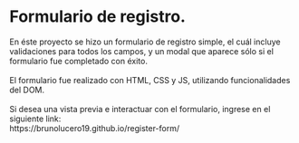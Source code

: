 <h1>Formulario de registro.</h1>
En éste proyecto se hizo un formulario de registro simple, el cuál incluye validaciones para todos los campos, y un modal que aparece sólo si el formulario fue completado con éxito.
<br>
<br>
El formulario fue realizado con HTML, CSS y JS, utilizando funcionalidades del DOM. 
<br>
<br>
Si desea una vista previa e interactuar con el formulario, ingrese en el siguiente link: 
<br>
https://brunolucero19.github.io/register-form/
